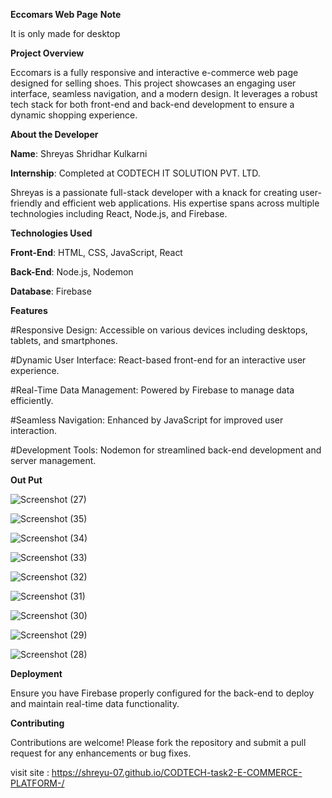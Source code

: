 **Eccomars Web Page**
**Note**

It is only made for desktop 


**Project Overview**

Eccomars is a fully responsive and interactive e-commerce web page designed for selling shoes. This project showcases an engaging user interface, seamless navigation, and a modern design. It leverages a robust tech stack for both front-end and back-end development to ensure a dynamic shopping experience.




**About the Developer**

**Name**: Shreyas Shridhar Kulkarni

**Internship**: Completed at CODTECH IT SOLUTION PVT. LTD.

Shreyas is a passionate full-stack developer with a knack for creating user-friendly and efficient web applications. His expertise spans across multiple technologies including React, Node.js, and Firebase.






**Technologies Used**

**Front-End**: HTML, CSS, JavaScript, React

**Back-End**: Node.js, Nodemon

**Database**: Firebase


**Features**

#Responsive Design: Accessible on various devices including desktops, tablets, and smartphones.

#Dynamic User Interface: React-based front-end for an interactive user experience.

#Real-Time Data Management: Powered by Firebase to manage data efficiently.

#Seamless Navigation: Enhanced by JavaScript for improved user interaction.

#Development Tools: Nodemon for streamlined back-end development and server management.


**Out Put**


![Screenshot (27)](https://github.com/user-attachments/assets/e77d66fe-037f-4a43-8cc4-493dafe2ad2c)

![Screenshot (35)](https://github.com/user-attachments/assets/094615ae-a5fc-4316-b9a9-df435b9b290d)

![Screenshot (34)](https://github.com/user-attachments/assets/6dde6497-ec43-4d06-bbb5-dd08f414359f)

![Screenshot (33)](https://github.com/user-attachments/assets/64719457-c26f-4d3a-8cdc-e17f241ecd55)

![Screenshot (32)](https://github.com/user-attachments/assets/024ce87e-ea40-4bdd-ad59-4f9d263709b2)

![Screenshot (31)](https://github.com/user-attachments/assets/1fd9aed4-c26b-4cef-bc4d-6f4da7995004)

![Screenshot (30)](https://github.com/user-attachments/assets/fa4d0ba4-548d-4415-afe0-b81400b413f4)

![Screenshot (29)](https://github.com/user-attachments/assets/cdb14b1c-e1fa-424d-b300-a9f3cf0ae88c)

![Screenshot (28)](https://github.com/user-attachments/assets/622624c2-cf0c-492c-9392-22dbab1f1f8e)






**Deployment**

Ensure you have Firebase properly configured for the back-end to deploy and maintain real-time data functionality.


**Contributing**

Contributions are welcome! Please fork the repository and submit a pull request for any enhancements or bug fixes.

visit site : https://shreyu-07.github.io/CODTECH-task2-E-COMMERCE-PLATFORM-/
